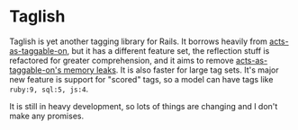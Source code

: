 Taglish
=======

Taglish is yet another tagging library for Rails.
It borrows heavily from [acts-as-taggable-on](https://github.com/mbleigh/acts-as-taggable-on), but it has a different feature set, the reflection stuff is refactored for greater comprehension, and it aims to remove [acts-as-taggable-on's memory leaks](https://github.com/mbleigh/acts-as-taggable-on/issues/94).
It is also faster for large tag sets.
It's major new feature is support for "scored" tags, so a model can have tags like `ruby:9, sql:5, js:4`.

It is still in heavy development, so lots of things are changing and I don't make any promises.


